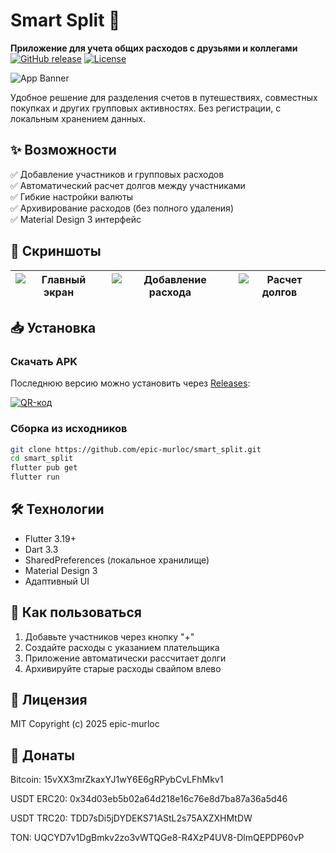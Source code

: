 # Smart Split 💸
**Приложение для учета общих расходов с друзьями и коллегами**  
[![GitHub release](https://img.shields.io/github/v/release/epic-murloc/smart_split?style=flat-square)](https://github.com/epic-murloc/smart_split/releases)
[![License](https://img.shields.io/badge/license-MIT-blue.svg?style=flat-square)](LICENSE)

![App Banner](https://i.postimg.cc/Y0sX8XdC/icon.png) <!-- Замените на реальный баннер -->

Удобное решение для разделения счетов в путешествиях, совместных покупках и других групповых активностях. Без регистрации, с локальным хранением данных.

## ✨ Возможности
✅ Добавление участников и групповых расходов  
✅ Автоматический расчет долгов между участниками  
✅ Гибкие настройки валюты  
✅ Архивирование расходов (без полного удаления)  
✅ Material Design 3 интерфейс  

## 📸 Скриншоты
| ![Главный экран](https://i.postimg.cc/FRG5924K/1.jpg) | ![Добавление расхода](https://i.postimg.cc/B6mkWHTL/2.jpg) | ![Расчет долгов](https://i.postimg.cc/05HFcG5h/3.jpg) |
|-------------------------------------------------------|------------------------------------------------------------|-------------------------------------------------------|

## 📥 Установка
### Скачать APK
Последнюю версию можно установить через [Releases](https://github.com/epic-murloc/smart_split/releases/latest):

[![QR-код](https://api.qrserver.com/v1/create-qr-code/?size=150x150&data=https://github.com/epic-murloc/smart_split/releases/latest/download/smart_split.apk)](https://github.com/epic-murloc/smart_split/releases/latest)

### Сборка из исходников
```bash
git clone https://github.com/epic-murloc/smart_split.git
cd smart_split
flutter pub get
flutter run
```
## 🛠 Технологии
- Flutter 3.19+
- Dart 3.3
- SharedPreferences (локальное хранилище)
- Material Design 3
- Адаптивный UI

## 📌 Как пользоваться
1. Добавьте участников через кнопку "+"
2. Создайте расходы с указанием плательщика
3. Приложение автоматически рассчитает долги
4. Архивируйте старые расходы свайпом влево

## 📜 Лицензия
MIT Copyright (c) 2025 epic-murloc

## 🍩 Донаты
Bitcoin: 15vXX3mrZkaxYJ1wY6E6gRPybCvLFhMkv1

USDT ERC20: 0x34d03eb5b02a64d218e16c76e8d7ba87a36a5d46

USDT TRC20: TDD7sDi5jDYDEKS71AStL2s75AXZXHMtDW

TON: UQCYD7v1DgBmkv2zo3vWTQGe8-R4XzP4UV8-DlmQEPDP60vP
